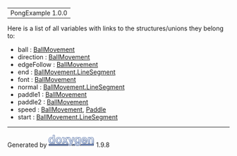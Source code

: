 <div id="top">

<div id="titlearea">

<table data-cellspacing="0" data-cellpadding="0">
<colgroup>
<col style="width: 100%" />
</colgroup>
<tbody>
<tr id="projectrow" class="odd">
<td id="projectalign"><div id="projectname">
PongExample<span id="projectnumber"> 1.0.0</span>
</div></td>
</tr>
</tbody>
</table>

</div>

</div>

<div class="contents">

<div class="textblock">

Here is a list of all variables with links to the structures/unions they
belong to:

</div>

- ball : <a href="class_ball_movement.html#ab2657ddd68ebf02876c11212145fcfdb"
  class="el">BallMovement</a>
- direction : <a href="class_ball_movement.html#ac6a63f2cbb61ce14dda95621177ee843"
  class="el">BallMovement</a>
- edgeFollow : <a href="class_ball_movement.html#aa33416010b3040ac39e7b02bfa7aa95a"
  class="el">BallMovement</a>
- end : <a
  href="struct_ball_movement_1_1_line_segment.html#a69fc40fa8c0df4a8c088a9fdd6c97449"
  class="el">BallMovement.LineSegment</a>
- font : <a href="class_ball_movement.html#a5866f553f594be14a85c88de4fcdf36f"
  class="el">BallMovement</a>
- normal : <a
  href="struct_ball_movement_1_1_line_segment.html#a9c4654ac7f753bf2b97cad21ffc4c04c"
  class="el">BallMovement.LineSegment</a>
- paddle1 : <a href="class_ball_movement.html#afc7bd1ba11daafd6825473d72337f708"
  class="el">BallMovement</a>
- paddle2 : <a href="class_ball_movement.html#ae6fbc952b54fb915ac79385d0a55ecc0"
  class="el">BallMovement</a>
- speed : <a href="class_ball_movement.html#ae5be514e8f3c1b3af767d5a8627c9277"
  class="el">BallMovement</a>,
  <a href="class_paddle.html#a25f7d923692a3ad5c5c394961a847a3a"
  class="el">Paddle</a>
- start : <a
  href="struct_ball_movement_1_1_line_segment.html#ab6925c20f22c7ed443f2a1710866c9e5"
  class="el">BallMovement.LineSegment</a>

</div>

------------------------------------------------------------------------

<span class="small">Generated
by [<img src="doxygen.svg" class="footer" width="104" height="31"
alt="doxygen" />](https://www.doxygen.org/index.html) 1.9.8</span>
